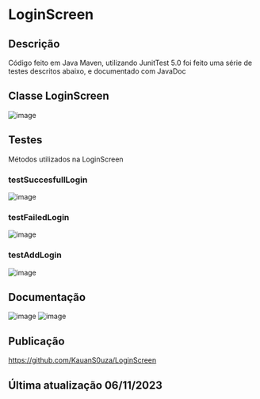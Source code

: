 # LoginScreen
## Descrição
Código feito em Java Maven, utilizando JunitTest 5.0 foi feito uma série de testes descritos abaixo, e documentado com JavaDoc

## Classe LoginScreen 
![image](https://github.com/yVinii/LoginScreen/assets/117307556/7d64aea4-1121-4efe-8b36-9d39f5b9f6d9)

## Testes
Métodos utilizados na LoginScreen
### testSuccesfullLogin
![image](https://github.com/yVinii/LoginScreen/assets/117307556/d86566ee-aca3-4197-a3a5-d317bb47f712)

### testFailedLogin
![image](https://github.com/yVinii/LoginScreen/assets/117307556/f8adff22-c61d-4022-bdf9-ded00c5adfb8)

### testAddLogin
![image](https://github.com/yVinii/LoginScreen/assets/117307556/d8e99d5b-bd27-4d5a-9924-8c85b014937f)

## Documentação
![image](https://github.com/KauanS0uza/LoginScreen/assets/109562947/42a239b6-3f08-44dd-a0a7-b7efa64b0069)
![image](https://github.com/KauanS0uza/LoginScreen/assets/109562947/a0e0ad0f-5d8a-4742-9a69-5a5a425bae1c)

## Publicação
https://github.com/KauanS0uza/LoginScreen

## Última atualização 06/11/2023
